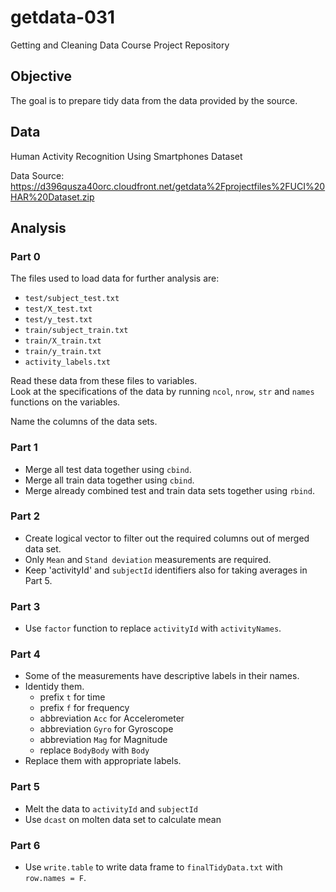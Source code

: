 # getdata-031
Getting and Cleaning Data Course Project Repository

## Objective

The goal is to prepare tidy data from the data provided by the source.

## Data
Human Activity Recognition Using Smartphones Dataset  

Data Source: https://d396qusza40orc.cloudfront.net/getdata%2Fprojectfiles%2FUCI%20HAR%20Dataset.zip 

## Analysis

### Part 0 

The files used to load data for further analysis are:


* `test/subject_test.txt`  
* `test/X_test.txt`  
* `test/y_test.txt`  
* `train/subject_train.txt`  
* `train/X_train.txt`  
* `train/y_train.txt`  
* `activity_labels.txt`

Read these data from these files to variables.  
Look at the specifications of the data by running `ncol`, `nrow`, `str` and `names` functions on the variables.  

Name the columns of the data sets.

### Part 1

* Merge all test data together using `cbind`.
* Merge all train data together using `cbind`.
* Merge already combined test and train data sets together using `rbind`.

### Part 2

* Create logical vector to filter out the required columns out of merged data set.
* Only `Mean` and `Stand deviation` measurements are required.
* Keep 'activityId' and `subjectId` identifiers also for taking averages in Part 5.

### Part 3

* Use `factor` function to replace `activityId` with `activityNames`.  


### Part 4

* Some of the measurements have descriptive labels in their names.
* Identidy them.
    * prefix `t` for time
    * prefix `f` for frequency 
    * abbreviation `Acc` for Accelerometer
    * abbreviation `Gyro` for Gyroscope
    * abbreviation `Mag` for Magnitude
    * replace `BodyBody` with `Body`
* Replace them with appropriate labels.

### Part 5

* Melt the data to `activityId` and `subjectId`
* Use `dcast` on molten data set to calculate mean 


### Part 6

* Use `write.table` to write data frame to `finalTidyData.txt` with `row.names = F`.
